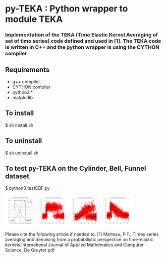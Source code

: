 # py-TEKA : Python wrapper to module TEKA 
### Implementation of the TEKA (Time Elastic Kernel Averaging of set of time series) code defined and used in [1]. The TEKA code is written in C++ and the python wrapper is using the CYTHON compiler

## Requirements
- g++ compiler
- CYTHON compiler
- python3.*
- matplotlib

## To install
$ sh install.sh

## To uninstall 
$ sh uninstall.sh

## To test py-TEKA on the Cylinder, Bell, Funnel dataset
$ python3 testCBF.py

<img src="CBF_ITEKA_Centroids.jpg" width="100" height="100">
<img src="CBF_ITEKA_15_c.jpg" width="100" height="100">
<img src="CBF_ITEKA_15_b.jpg" width="100" height="100">
<img src="CBF_ITEKA_15_f.jpg" width="100" height="100">



Please cite the following article if needed to.
[1] Marteau, P.F., Times series averaging and denoising from a probabilistic perspective on time-elastic kernels International Journal of Applied Mathematics and Computer Science, De Gruyter pdf

